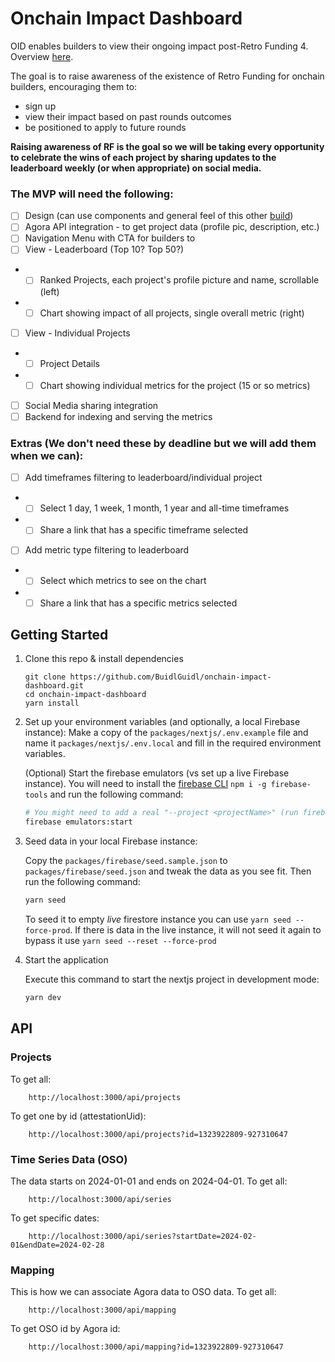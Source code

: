 # Onchain Impact Dashboard

OID enables builders to view their ongoing impact post-Retro Funding 4. Overview [here](https://plaid-cement-e44.notion.site/Post-Retro-Funding-4-Driving-Behavior-4952cf9a99d144759321d392e9612db4).

The goal is to raise awareness of the existence of Retro Funding for onchain builders, encouraging them to:
- sign up
- view their impact based on past rounds outcomes
- be positioned to apply to future rounds

__Raising awareness of RF is the goal so we will be taking every opportunity to celebrate the wins of each project by sharing updates to the leaderboard weekly (or when appropriate) on social media.__

### The MVP will need the following:
- [ ] Design (can use components and general feel of this other [build](https://www.figma.com/design/eVb3MoRIALsWo6AmcgfOiL/Retro-Funding-Round-4%3A-Sign-Up-%26-Application--(Public-Draft)?node-id=0-1&t=Be4LjY2TtxRvsiio-0))
- [ ] Agora API integration - to get project data (profile pic, description, etc.)
- [ ] Navigation Menu with CTA for builders to  
- [ ] View - Leaderboard (Top 10? Top 50?)
- - [ ] Ranked Projects, each project's profile picture and name, scrollable (left)
- - [ ] Chart showing impact of all projects, single overall metric (right) 
- [ ] View - Individual Projects
- - [ ] Project Details
- - [ ] Chart showing individual metrics for the project (15 or so metrics) 
- [ ] Social Media sharing integration 
- [ ] Backend for indexing and serving the metrics

### Extras (We don't need these by deadline but we will add them when we can): 
- [ ] Add timeframes filtering to leaderboard/individual project
- - [ ] Select 1 day, 1 week, 1 month, 1 year and all-time timeframes
- - [ ] Share a link that has a specific timeframe selected 
- [ ] Add metric type filtering to leaderboard
- - [ ] Select which metrics to see on the chart
- - [ ] Share a link that has a specific metrics selected

## Getting Started

1. Clone this repo & install dependencies

    ```
    git clone https://github.com/BuidlGuidl/onchain-impact-dashboard.git
    cd onchain-impact-dashboard
    yarn install
    ```

2. Set up your environment variables (and optionally, a local Firebase instance):
   Make a copy of the `packages/nextjs/.env.example` file and name it `packages/nextjs/.env.local` and fill in the required environment variables.

    (Optional) Start the firebase emulators (vs set up a live Firebase instance). You will need to install the [firebase CLI](https://firebase.google.com/docs/cli#install_the_firebase_cli) `npm i -g firebase-tools` and run the following command:

    ```bash
    # You might need to add a real "--project <projectName>" (run firebase projects:list)
    firebase emulators:start
    ```

3. Seed data in your local Firebase instance:

    Copy the `packages/firebase/seed.sample.json` to `packages/firebase/seed.json` and tweak the data as you see fit. Then run the following command:

    ```bash
    yarn seed
    ```

    To seed it to empty _*live*_ firestore instance you can use `yarn seed --force-prod`. If there is data in the live instance, it will not seed it again to bypass it use `yarn seed --reset --force-prod`

4. Start the application

    Execute this command to start the nextjs project in development mode:
    ```bash
    yarn dev
    ```

## API

### Projects
To get all:
```
    http://localhost:3000/api/projects
```

To get one by id (attestationUid):
```
    http://localhost:3000/api/projects?id=1323922809-927310647
```

### Time Series Data (OSO)
The data starts on 2024-01-01 and ends on 2024-04-01.
To get all:
```
    http://localhost:3000/api/series
```

To get specific dates:
```
    http://localhost:3000/api/series?startDate=2024-02-01&endDate=2024-02-28
```

### Mapping
This is how we can associate Agora data to OSO data.
To get all:
```
    http://localhost:3000/api/mapping
```

To get OSO id by Agora id:
```
    http://localhost:3000/api/mapping?id=1323922809-927310647
```